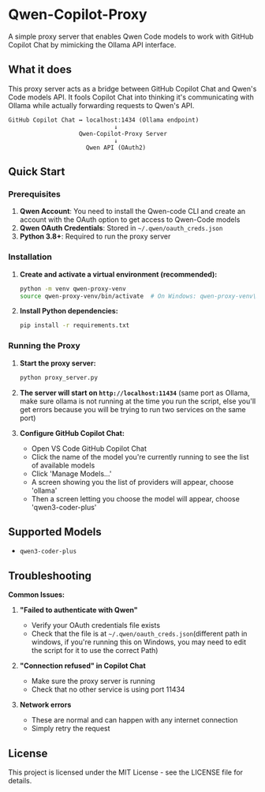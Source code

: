 # Qwen-Copilot-Proxy

A simple proxy server that enables Qwen Code models to work with GitHub Copilot Chat by mimicking the Ollama API interface.

## What it does

This proxy server acts as a bridge between GitHub Copilot Chat and Qwen's Code models API. It fools Copilot Chat into thinking it's communicating with Ollama while actually forwarding requests to Qwen's API.

```
GitHub Copilot Chat ↔️ localhost:1434 (Ollama endpoint) 
                              ↓
                    Qwen-Copilot-Proxy Server
                              ↓
                      Qwen API (OAuth2)
```

## Quick Start

### Prerequisites

1. **Qwen Account**: You need to install the Qwen-code CLI and create an account with the OAuth option to get access to Qwen-Code models
2. **Qwen OAuth Credentials**: Stored in `~/.qwen/oauth_creds.json`
3. **Python 3.8+**: Required to run the proxy server

### Installation

1. **Create and activate a virtual environment (recommended):**
   ```bash
   python -m venv qwen-proxy-venv
   source qwen-proxy-venv/bin/activate  # On Windows: qwen-proxy-venv\Scripts\activate
   ```

2. **Install Python dependencies:**
   ```bash
   pip install -r requirements.txt
   ```

### Running the Proxy

1. **Start the proxy server:**
   ```bash
   python proxy_server.py
   ```

2. **The server will start on `http://localhost:11434`** (same port as Ollama, make sure ollama is not running at the time you run the script, else you'll get errors because you will be trying to run two services on the same port)

3. **Configure GitHub Copilot Chat:**
   - Open VS Code GitHub Copilot Chat
   - Click the name of the model you're currently running to see the list of available models
   - Click 'Manage Models...'
   - A screen showing you the list of providers will appear, choose 'ollama'
   - Then a screen letting you choose the model will appear, choose 'qwen3-coder-plus'

## Supported Models

- `qwen3-coder-plus`

## Troubleshooting

**Common Issues:**

1. **"Failed to authenticate with Qwen"**
   - Verify your OAuth credentials file exists
   - Check that the file is at `~/.qwen/oauth_creds.json`(different path in windows, if you're running this on Windows, you may need to edit the script for it to use the correct Path)

2. **"Connection refused" in Copilot Chat**
   - Make sure the proxy server is running
   - Check that no other service is using port 11434

3. **Network errors**
   - These are normal and can happen with any internet connection
   - Simply retry the request

## License

This project is licensed under the MIT License - see the LICENSE file for details.

